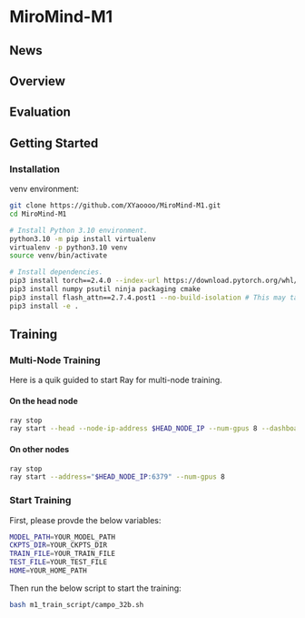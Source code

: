 # MiroMind-M1

## News


## Overview


## Evaluation


## Getting Started

### Installation

venv environment:

```bash
git clone https://github.com/XYaoooo/MiroMind-M1.git
cd MiroMind-M1

# Install Python 3.10 environment.
python3.10 -m pip install virtualenv
virtualenv -p python3.10 venv
source venv/bin/activate

# Install dependencies.
pip3 install torch==2.4.0 --index-url https://download.pytorch.org/whl/cu124
pip3 install numpy psutil ninja packaging cmake
pip3 install flash_attn==2.7.4.post1 --no-build-isolation # This may take a while...
pip3 install -e .
```

## Training

### Multi-Node Training

Here is a quik guided to start Ray for multi-node training.

#### On the head node
```bash
ray stop
ray start --head --node-ip-address $HEAD_NODE_IP --num-gpus 8 --dashboard-host=0.0.0.0
```

#### On other nodes
```bash
ray stop
ray start --address="$HEAD_NODE_IP:6379" --num-gpus 8
```

### Start Training

First, please provde the below variables:

```bash
MODEL_PATH=YOUR_MODEL_PATH
CKPTS_DIR=YOUR_CKPTS_DIR
TRAIN_FILE=YOUR_TRAIN_FILE
TEST_FILE=YOUR_TEST_FILE
HOME=YOUR_HOME_PATH
```

Then run the below script to start the training:

```bash
bash m1_train_script/campo_32b.sh
```